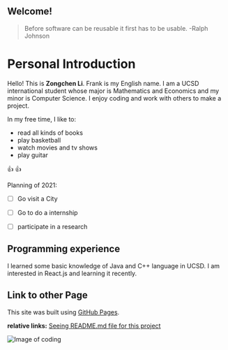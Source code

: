 ## Welcome!

> Before software can be reusable it first has to be usable. 
> -Ralph Johnson

#  Personal Introduction 

Hello! This is **Zongchen Li**. Frank is my English name. I am a UCSD international student whose major is Mathematics and Economics and my minor is Computer Science. I enjoy coding and work with others to make a project.

In my free time, I like to:
- read all kinds of books
- play basketball
- watch movies and tv shows
- play guitar

 :+1: :+1: 
 
 Planning of 2021:
- [ ]  Go visit a City
- [ ]  Go to do a internship
- [ ]  participate in a research


## Programming experience
I learned some basic knowledge of Java and C++ language in UCSD. I am interested in React.js and learning it recently.

## Link to other Page
This site was built using [GitHub Pages](https://pages.github.com/).

 **relative links:**
[Seeing README.md file for this project](/README.md)

![Image of coding](https://www.bgosoftware.com/blog/wp-content/uploads/2016/03/insidepost_coding.jpg)

